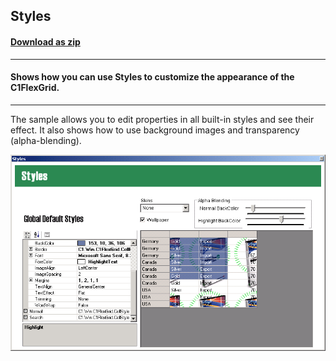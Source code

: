 ## Styles
#### [Download as zip](https://grapecity.github.io/DownGit/#/home?url=https://github.com/GrapeCity/ComponentOne-WinForms-Samples/tree/master/NetFramework\FlexGrid\VB\Styles)
____
#### Shows how you can use Styles to customize the appearance of the C1FlexGrid.
____
The sample allows you to edit properties in all built-in styles and see their effect. It also shows how to use background images and transparency (alpha-blending).

![screenshot](screenshot.png)

